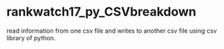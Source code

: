 # rankwatch17_py_CSVbreakdown
read information from one csv file and writes to another csv file using csv library of python.
